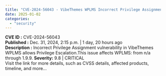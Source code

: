 ```yaml
---
title: "CVE-2024-56043 - VibeThemes WPLMS Incorrect Privilege Assignment Privilege Escalation"
date: 2025-01-02
categories: 
  - "security"
---
```


**CVE ID :** CVE-2024-56043  
**Published :** Dec. 31, 2024, 2:15 p.m. | 1 day, 20 hours ago  
**Description :** Incorrect Privilege Assignment vulnerability in VibeThemes WPLMS allows Privilege Escalation.This issue affects WPLMS: from n/a through 1.9.9. 
**Severity:** 9.8 | CRITICAL  
Visit the link for more details, such as CVSS details, affected products, timeline, and more...
